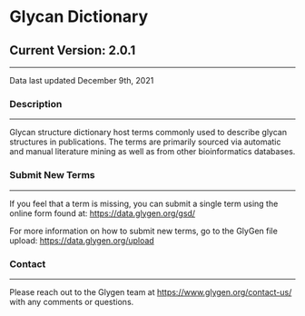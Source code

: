 # Glycan Dictionary

## Current Version: 2.0.1
-----------------------

Data last updated December 9th, 2021


### Description
---------------

Glycan structure dictionary host terms commonly used to describe glycan structures in publications. The terms are primarily sourced via automatic and manual literature mining as well as from other bioinformatics databases.

### Submit New Terms
--------------------

If you feel that a term is missing, you can submit a single term using the online form found at: https://data.glygen.org/gsd/ 


For more information on how to submit new terms, go to the GlyGen file upload: https://data.glygen.org/upload


### Contact
-----------

Please reach out to the Glygen team at https://www.glygen.org/contact-us/ with any comments or questions. 